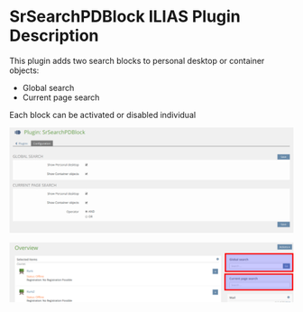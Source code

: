 # SrSearchPDBlock ILIAS Plugin Description

This plugin adds two search blocks to personal desktop or container objects:
- Global search
- Current page search

Each block can be activated or disabled individual

![Config](./images/config.png)

![Personal desktop](./images/personal_desktop.png)
